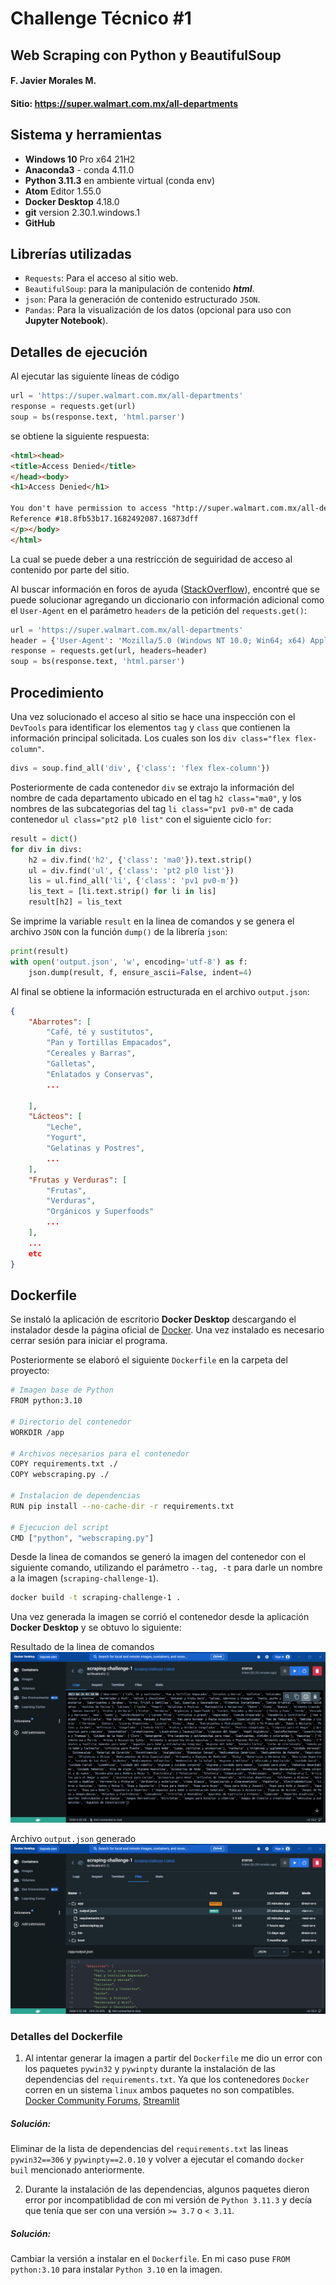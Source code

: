 # Challenge Técnico #1
## Web Scraping con Python y BeautifulSoup

#### F. Javier Morales M.

#### Sitio: https://super.walmart.com.mx/all-departments

## Sistema y herramientas
- **Windows 10** Pro x64 21H2
- **Anaconda3** - conda 4.11.0
- **Python 3.11.3** en ambiente virtual (conda env)
- **Atom** Editor 1.55.0
- **Docker Desktop** 4.18.0
- **git** version 2.30.1.windows.1
- **GitHub**

## Librerías utilizadas
- `Requests`: Para el acceso al sitio web.
- `BeautifulSoup`:  para la manipulación de contenido ***html***.
- `json`: Para la generación de contenido estructurado `JSON`.
- `Pandas`: Para la visualización de los datos (opcional para uso con **Jupyter Notebook**).

## Detalles de ejecución
Al ejecutar las siguiente líneas de código

```python
url = 'https://super.walmart.com.mx/all-departments'
response = requests.get(url)
soup = bs(response.text, 'html.parser')
```
se obtiene la siguiente respuesta:

```html
<html><head>
<title>Access Denied</title>
</head><body>
<h1>Access Denied</h1>

You don't have permission to access "http://super.walmart.com.mx/all-departments" on this server.<p>
Reference #18.8fb53b17.1682492087.16873dff
</p></body>
</html>
```

La cual se puede deber a una restricción de seguiridad de acceso al contenido por parte del sitio.

Al buscar información en foros de ayuda  ([StackOverflow](https://stackoverflow.com/questions/62422172/error-you-dont-have-permission-to-access-url-on-this-server-in-beautiful-so)), encontré que se puede solucionar agregando un diccionario con información adicional como el `User-Agent` en el parámetro `headers` de la petición del `requests.get()`:

```python
url = 'https://super.walmart.com.mx/all-departments'
header = {'User-Agent': 'Mozilla/5.0 (Windows NT 10.0; Win64; x64) AppleWebKit/537.36 (KHTML, like Gecko) Chrome/58.0.3029.110 Safari/537.36 Edge/16.16299'}
response = requests.get(url, headers=header)
soup = bs(response.text, 'html.parser')
```

## Procedimiento
Una vez solucionado el acceso al sitio se hace una inspección con el `DevTools` para identificar los elementos `tag` y `class` que contienen la información principal solicitada. Los cuales son los `div class="flex flex-column"`.

```python
divs = soup.find_all('div', {'class': 'flex flex-column'})
```

Posteriormente de cada contenedor `div` se extrajo la información del nombre de cada departamento ubicado en el tag `h2 class="ma0"`, y los nombres de las subcategorias del tag `li class="pv1 pv0-m"` de cada contenedor `ul class="pt2 pl0 list"` con el siguiente ciclo `for`:

```python
result = dict()
for div in divs:
    h2 = div.find('h2', {'class': 'ma0'}).text.strip()
    ul = div.find('ul', {'class': 'pt2 pl0 list'})
    lis = ul.find_all('li', {'class': 'pv1 pv0-m'})
    lis_text = [li.text.strip() for li in lis]
    result[h2] = lis_text
```

Se imprime la variable `result` en la linea de comandos y se genera el archivo `JSON` con la función `dump()` de la librería `json`:

```python
print(result)
with open('output.json', 'w', encoding='utf-8') as f:
    json.dump(result, f, ensure_ascii=False, indent=4)

```

Al final se obtiene la información estructurada en el archivo `output.json`:

```json
{
    "Abarrotes": [
        "Café, té y sustitutos",
        "Pan y Tortillas Empacados",
        "Cereales y Barras",
        "Galletas",
        "Enlatados y Conservas",
        ...

    ],
    "Lácteos": [
        "Leche",
        "Yogurt",
        "Gelatinas y Postres",
        ...
    ],
    "Frutas y Verduras": [
        "Frutas",
        "Verduras",
        "Orgánicos y Superfoods"
        ...
    ],
    ...
    etc
}
```

## Dockerfile
Se instaló la aplicación de escritorio **Docker Desktop** descargando el instalador desde la página oficial de [Docker](https://www.docker.com/). Una vez instalado es necesario cerrar sesión para iniciar el programa.

Posteriormente se elaboró el siguiente `Dockerfile` en la carpeta del proyecto:

```bash
# Imagen base de Python
FROM python:3.10

# Directorio del contenedor
WORKDIR /app

# Archivos necesarios para el contenedor
COPY requirements.txt ./
COPY webscraping.py ./

# Instalacion de dependencias
RUN pip install --no-cache-dir -r requirements.txt

# Ejecucion del script
CMD ["python", "webscraping.py"]

```

Desde la linea de comandos se generó la imagen del contenedor con el siguiente comando, utilizando el parámetro `--tag, -t` para darle un nombre a la imagen (`scraping-challenge-1`).

```bash
docker build -t scraping-challenge-1 .
```

Una vez generada la imagen se corrió el contenedor desde la aplicación **Docker Desktop** y se obtuvo lo siguiente:


Resultado de la linea de comandos
![container-challenge-1A.png](container-challenge-1A.png)


Archivo `output.json` generado
![container-challenge-1A.png](container-challenge-1B.png)

### Detalles del Dockerfile


1. Al intentar generar la imagen a partir del `Dockerfile` me dio un error con los paquetes `pywin32` y `pywinpty` durante la instalación de las dependencias del `requirements.txt`. Ya que los contenedores `Docker` corren en un sistema `linux` ambos paquetes no son compatibles. [Docker Community Forums](https://forums.docker.com/t/dockerfile-error-run-pip-install-r-requirements-txt/128194), [Streamlit](https://discuss.streamlit.io/t/error-could-not-find-a-version-that-satisfies-the-requirement-pywin32-301-from-versions-none/15343)

  ##### **Solución**:
Eliminar de la lista de dependencias del `requirements.txt` las lineas `pywin32==306` y `pywinpty==2.0.10` y volver a ejecutar el comando `docker buil` mencionado anteriormente.

2. Durante la instalación de las dependencias, algunos paquetes dieron error por incompatiblidad de con mi versión de `Python 3.11.3` y decía que tenía que ser con una versión `>= 3.7` o `< 3.11`.

  ##### **Solución**:
Cambiar la versión a instalar en el `Dockerfile`. En mi caso puse `FROM python:3.10` para instalar `Python 3.10` en la imagen.

